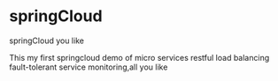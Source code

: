 # springCloud
springCloud you like

This my first springcloud demo of micro services restful load balancing fault-tolerant service monitoring,all you like

